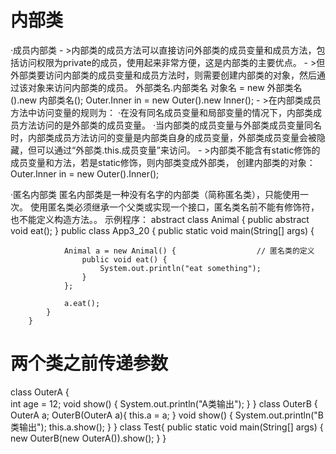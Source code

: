 # 内部类
  ·成员内部类
       - >内部类的成员方法可以直接访问外部类的成员变量和成员方法，包括访问权限为private的成员，使用起来非常方便，这是内部类的主要优点。
       - >但外部类要访问内部类的成员变量和成员方法时，则需要创建内部类的对象，然后通过该对象来访问内部类的成员。
          外部类名.内部类名 对象名 = new 外部类名().new 内部类名();
          Outer.Inner in = new Outer().new Inner();
       - >在内部类成员方法中访问变量的规则为：
            ·在没有同名成员变量和局部变量的情况下，内部类成员方法访问的是外部类的成员变量。
            ·当内部类的成员变量与外部类成员变量同名时，内部类成员方法访问的变量是内部类自身的成员变量，外部类成员变量会被隐藏，但可以通过“外部类.this.成员变量”来访问。
       - >内部类不能含有static修饰的成员变量和方法，若是static修饰，则内部类变成外部类，
          创建内部类的对象：Outer.Inner in = new Outer().Inner();

  ·匿名内部类
      匿名内部类是一种没有名字的内部类（简称匿名类），只能使用一次。
      使用匿名类必须继承一个父类或实现一个接口，匿名类名前不能有修饰符，也不能定义构造方法。。
      示例程序：
	    abstract class Animal {
			public abstract void eat();
		}
		public class App3_20 {
			public static void main(String[] args) {

				Animal a = new Animal() { 		           // 匿名类的定义
					public void eat() {
						System.out.println("eat something");
					}
				};

				a.eat();
			}
		}
# 两个类之前传递参数
class OuterA { 				
	int age = 12;
	void show() { 
		System.out.println("A类输出");
	}
}
class OuterB {
    OuterA a;
    OuterB(OuterA a){
        this.a = a;
    }
    void show() { 
		System.out.println("B类输出");
		this.a.show();
	}
}
class Test{
	public static void main(String[] args) {
		 new OuterB(new OuterA()).show();
	}
}
